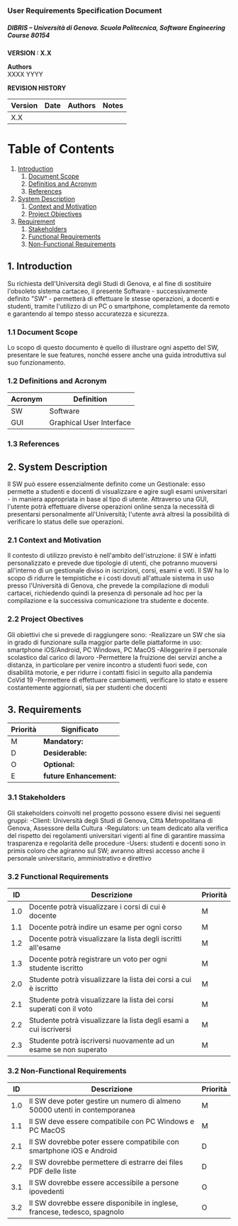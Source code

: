 
### User Requirements Specification Document
##### DIBRIS – Università di Genova. Scuola Politecnica, Software Engineering Course 80154


**VERSION : X.X**

**Authors**  
XXXX
YYYY

**REVISION HISTORY**

| Version    | Date        | Authors      | Notes        |
| ----------- | ----------- | ----------- | ----------- |
| X.X |  | |  |

# Table of Contents

1. [Introduction](#p1)
	1. [Document Scope](#sp1.1)
	2. [Definitios and Acronym](#sp1.2) 
	3. [References](#sp1.3)
2. [System Description](#p2)
	1. [Context and Motivation](#sp2.1)
	2. [Project Objectives](#sp2.2)
3. [Requirement](#p3)
 	1. [Stakeholders](#sp3.1)
 	2. [Functional Requirements](#sp3.2)
 	3. [Non-Functional Requirements](#sp3.3)
  
  

<a name="p1"></a>

## 1. Introduction

<a name="sp1.1"></a>
Su richiesta dell'Università degli Studi di Genova, e al fine di  sostituire l'obsoleto 
sistema cartaceo, il presente Software - successivamente definito "SW" - permetterà di 
effettuare le stesse operazioni, a docenti e studenti, tramite l'utilizzo di un PC o 
smartphone, completamente da remoto e garantendo al tempo stesso accuratezza e sicurezza.

### 1.1 Document Scope
Lo scopo  di questo documento è quello di illustrare ogni aspetto del SW, presentare le 
sue features, nonché essere anche una guida introduttiva sul suo funzionamento.

<a name="sp1.2"></a>

### 1.2 Definitions and Acronym


| Acronym				| Definition | 
| ------------------------------------- | ----------- | 
| SW                                    | Software |
| GUI					| Graphical User Interface |

<a name="sp1.3"></a>

### 1.3 References 

<a name="p2"></a>

## 2. System Description
<a name="sp2.15"></a>
Il SW può essere essenzialmente definito come un Gestionale: esso permette a studenti e 
docenti di visualizzare e agire sugli esami universitari - in maniera appropriata in base 
al tipo di utente. Attraverso una GUI, l'utente potrà effettuare diverse operazioni 
online senza la necessità di presentarsi personalmente all'Università; l'utente avrà 
altresì la possibilità di verificare lo status delle sue operazioni.

### 2.1 Context and Motivation
Il contesto di utilizzo previsto è nell'ambito dell'istruzione: il SW è infatti 
personalizzato e prevede due tipologie di utenti, che potranno muoversi all'interno di 
un gestionale diviso in iscrizioni, corsi, esami e voti. 
Il SW ha lo scopo di ridurre le tempistiche e i costi dovuti all'attuale sistema in uso 
presso l'Università di Genova, che prevede la compilazione di moduli cartacei, richiedendo
quindi la presenza di personale ad hoc per la compilazione e la successiva comunicazione 
tra studente e docente.

<a name="sp2.2"></a>

### 2.2 Project Obectives 
Gli obiettivi che si prevede di raggiungere sono:
-Realizzare un SW che sia in grado di funzionare sulla maggior parte delle piattaforme in 
uso: smartphone iOS/Android, PC Windows, PC MacOS
-Alleggerire il personale scolastico dal carico di lavoro
-Permettere la fruizione dei servizi anche a distanza, in particolare per venire incontro
a studenti fuori sede, con disabilità motorie, e per ridurre i contatti fisici in seguito 
alla pandemia CoVid 19
-Permettere di effettuare cambiamenti, verificare lo stato e essere costantemente 
aggiornati, sia per studenti che docenti

<a name="p3"></a>

## 3. Requirements

| Priorità | Significato | 
| --------------- | ----------- | 
| M | **Mandatory:**   |
| D | **Desiderable:** |
| O | **Optional:**    |
| E | **future Enhancement:** |

<a name="sp3.1"></a>
### 3.1 Stakeholders
Gli stakeholders coinvolti nel progetto possono essere divisi nei seguenti gruppi:
-Client: Università degli Studi di Genova, Città Metropolitana di Genova, Assessore 
della Cultura
-Regulators: un team dedicato alla verifica del rispetto dei regolamenti universitari 
vigenti al fine di garantire massima trasparenza e regolarità delle procedure
-Users: studenti e docenti sono in primis coloro che agiranno sul SW; avranno altresì 
accesso anche il personale universitario, amministrativo e direttivo

<a name="sp3.2"></a>
### 3.2 Functional Requirements 

| ID | Descrizione | Priorità |
| --------------- | ----------- | ---------- | 
| 1.0 |  Docente potrà visualizzare i corsi di cui è docente  |M|
| 1.1 |  Docente potrà indire un esame per ogni corso |M|
| 1.2 |  Docente potrà visualizzare la lista degli iscritti all'esame |M|
| 1.3 |  Docente potrà registrare un voto per ogni studente iscritto |M|
| 2.0 |  Studente potrà visualizzare la lista dei corsi a cui è iscritto |M|
| 2.1 |	 Studente potrà visualizzare la lista dei corsi superati con il voto |M|
| 2.2 |  Studente potrà visualizzare la lista degli esami a cui iscriversi |M|
| 2.3 |  Studente potrà iscriversi nuovamente ad un esame se non superato |M|

<a name="sp3.3"></a>
### 3.2 Non-Functional Requirements 
 
| ID | Descrizione | Priorità |
| --------------- | ----------- | ---------- | 
| 1.0 | Il SW deve poter gestire un numero di almeno 50000 utenti in contemporanea |M|
| 1.1 | Il SW deve essere compatibile con PC Windows e PC MacOS |M|
| 2.1 | Il SW dovrebbe poter essere compatibile con smartphone iOS e Android |D|
| 2.2 | Il SW dovrebbe permettere di estrarre dei files PDF delle liste |D|
| 3.1 | Il SW dovrebbe essere accessibile a persone ipovedenti |O|
| 3.2 | Il SW dovrebbe essere disponibile in inglese, francese, tedesco, spagnolo |O|
